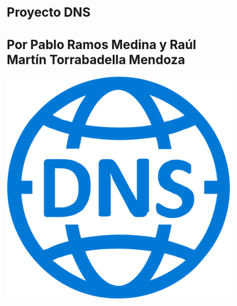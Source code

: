 # Proyecto DNS
# Por Pablo Ramos Medina y Raúl Martín Torrabadella Mendoza

![Alt text](Imágenes/DNS.png)
